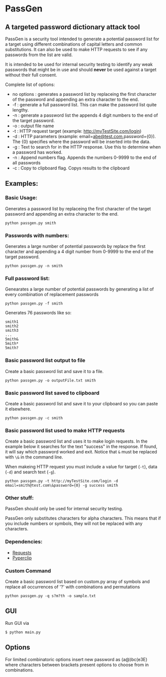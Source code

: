 # PassGen
## A targeted password dictionary attack tool

PassGen is a security tool intended to generate a potential password list for a target using different combinations of capital 
letters and common substitutions.  It can also be used to make HTTP requests to see if any passwords from the list are valid.  

It is intended to be used for internal security testing to identify any weak passwords that might be in use and 
should **never** be used against a target without their full consent.

Complete list of options:
- no options : generates a password list by replaceing the first character of the password and appending an extra character to the end.
- -f : generate a full password list.  This can make the password list quite lengthy.
- -n : generate a password list the appends 4 digit numbers to the end of the target password.
- -o : output file name
- -t : HTTP request target (example: http://myTestSite.com/login)
- -d : HTTP parameters (example: email=abe@test.com,password={0}).  The {0} specifies where the password will be inserted into the data.
- -g : Text to search for in the HTTP response.  Use this to determine when a password has worked.
- -n : Append numbers flag.  Appends the numbers 0-9999 to the end of all passwords
- -c : Copy to clipboard flag.  Copys results to the clipboard

## Examples:
### Basic Usage:
Generates a password list by replaceing the first character of the target password and appending an extra character to the end.

```
python passgen.py smith
```
### Passwords with numbers:
Generates a large number of potential passwords by replace the first character and appending a 4 digit number from 0-9999 to the end of the target password.

```
python passgen.py -n smith
```

### Full password list:
Genearates a large number of potential passwords by generating a list of every combination of replacement passwords

```
python passgen.py -f smith
```

Generates 76 passwords like so:

```
smith1
smith2
smith3
...
5mith&
5mith*
5mith?
```

### Basic password list output to file
Create a basic password list and save it to a file.

```
python passgen.py -o outputFile.txt smith
```

### Basic password list saved to clipboard
Create a basic password list and save it to your clipboard so you can paste it elsewhere.

```
python passgen.py -c smith
```

### Basic password list used to make HTTP requests
Create a basic password list and uses it to make login requests.  In the example below it searches for the text "success" in the response.  If found, it will say which password worked and exit.  Notice that ```&``` must be replaced with ```\&``` in the command line.

When makeing HTTP request you must include a value for target (```-t```), data (```-d```) and  search text (```-g```). 

```
python passgen.py -t http://myTestSite.com/login -d email=smith@test.com\&password={0} -g success smith
```

### Other stuff:
PassGen should only be used for internal security testing.  

PassGen only substitutes characters for alpha characters.  This means that if you include numbers or symbols, they will not be replaced with any characters.

### Dependencies:
- [Requests](http://docs.python-requests.org/en/latest/user/install/#install)
- [Pyperclip](http://coffeeghost.net/2010/10/09/pyperclip-a-cross-platform-clipboard-module-for-python/)

### Custom Command
Create a basic password list based on custom.py array of symbols and replace all occurrences of '?' with combinations and permutations

```
python passgen.py -q s?m?th -o sample.txt
```

## GUI
Run GUI via
```
$ python main.py
```

## Options
For limited combinatoric options insert new password as (a@)bc(e3E) where characters between brackets present options to choose from in combinations.
